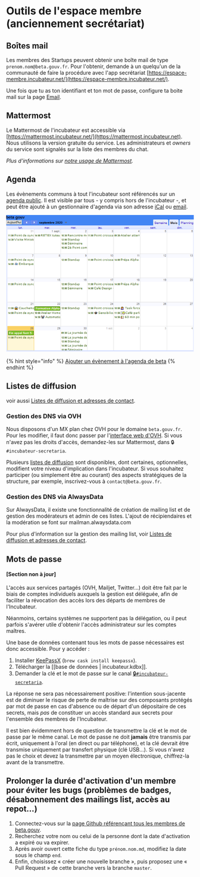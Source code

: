 # Outils de l'espace membre (anciennement secrétariat)

## Boîtes mail

Les membres des Startups peuvent obtenir une boîte mail de type `prenom.nom@beta.gouv.fr`. Pour l'obtenir, demande à un quelqu'un de la communauté de faire la procédure avec l'app secrétariat [https://espace-membre.incubateur.net/](https://espace-membre.incubateur.net/).

Une fois que tu as ton identifiant et ton mot de passe, configure ta boite mail sur la page [Email](../emails/).

## Mattermost

Le Mattermost de l'incubateur est accessible via [https://mattermost.incubateur.net/](https://mattermost.incubateur.net). Nous utilisons la version gratuite du service. Les administrateurs et _owners_ du service sont signalés sur la liste des membres du chat.

_Plus d'informations sur_ [_notre usage de Mattermost_](../mattermost/)_._

## Agenda

Les évènements communs à tout l'incubateur sont référencés sur un [agenda public](https://calendar.google.com/calendar/embed?src=0ieonqap1r5jeal5ugeuhoovlg%40group.calendar.google.com\&ctz=Europe/Paris). Il est visible par tous - y compris hors de l'incubateur -, et peut être ajouté à un gestionnaire d'agenda via son adresse [iCal](https://calendar.google.com/calendar/ical/0ieonqap1r5jeal5ugeuhoovlg%40group.calendar.google.com/public/basic.ics) ou [email](mailto:0ieonqap1r5jeal5ugeuhoovlg@group.calendar.google.com).

![Image d'illustration](<../../../.gitbook/assets/image (18).png>)

{% hint style="info" %}
[Ajouter un évènement à l'agenda de beta](https://airtable.com/shrWvcUAOJqllVqtj)
{% endhint %}

## Listes de diffusion

voir aussi [Listes de diffusion et adresses de contact](liste-de-diffusion-et-adresses-de-contact.md).

### Gestion des DNS via OVH

Nous disposons d'un MX plan chez OVH pour le domaine `beta.gouv.fr`. Pour les modifier, il faut donc passer par l'[interface web d'OVH](https://www.ovh.com/fr/g1596.mail\_mutualise\_guide\_dutilisation\_mailing-list). Si vous n'avez pas les droits d'accès, demandez-les sur Mattermost, dans 🔒`#incubateur-secretaria`.

Plusieurs [listes de diffusion](liste-de-diffusion-et-adresses-de-contact.md) sont disponibles, dont certaines, optionnelles, modifient votre niveau d'implication dans l'incubateur. Si vous souhaitez participer (ou simplement être au courant) des aspects stratégiques de la structure, par exemple, inscrivez-vous à `contact@beta.gouv.fr`.

### Gestion des DNS via AlwaysData

Sur AlwaysData, il existe une fonctionnalité de création de mailing list et de gestion des modérateurs et admin de ces listes. L'ajout de récipiendaires et la modération se font sur mailman.alwaysdata.com

Pour plus d'information sur la gestion des mailing list, voir [Listes de diffusion et adresses de contact](liste-de-diffusion-et-adresses-de-contact.md).

## Mots de passe

#### \[Section non à jour]

L'accès aux services partagés (OVH, Mailjet, Twitter…) doit être fait par le biais de comptes individuels auxquels la gestion est déléguée, afin de faciliter la révocation des accès lors des départs de membres de l'Incubateur.

Néanmoins, certains systèmes ne supportent pas la délégation, ou il peut parfois s'avérer utile d'obtenir l'accès administrateur sur les comptes maîtres.

Une base de données contenant tous les mots de passe nécessaires est donc accessible. Pour y accéder :

1. Installer [KeePassX](https://www.keepassx.org) (`brew cask install keepassx`).
2. Télécharger la \[\[base de données | incubateur.kdbx]].
3. Demander la clé et le mot de passe sur le canal [🔒`#incubateur-secretaria`](https://startups-detat.slack.com/messages/incubateur-secretaria/).

La réponse ne sera pas nécessairement positive: l'intention sous-jacente est de diminuer le risque de perte de maîtrise sur des composants protégés par mot de passe en cas d'absence ou de départ d'un dépositaire de ces secrets, mais _pas_ de constituer un accès standard aux secrets pour l'ensemble des membres de l'Incubateur.

Il est bien évidemment hors de question de transmettre la clé et le mot de passe par le même canal. Le mot de passe ne doit **jamais** être transmis par écrit, uniquement à l'oral (en direct ou par téléphone), et la clé devrait être transmise uniquement par transfert physique (clé USB…). Si vous n'avez pas le choix et devez la transmettre par un moyen électronique, chiffrez-la avant de la transmettre.

## Prolonger la durée d'activation d'un membre pour éviter les bugs (problèmes de badges, désabonnement des mailings list, accès au repot…)

1. Connectez-vous sur la [page Github référençant tous les membres de beta.gouv](https://github.com/betagouv/beta.gouv.fr/tree/master/content/\_authors).
2. Recherchez votre nom ou celui de la personne dont la date d'activation a expiré ou va expirer.
3. Après avoir ouvert cette fiche du type `prénom.nom.md`, modifiez la date sous le champ `end`.
4. Enfin, choisissez « créer une nouvelle branche », puis proposez une « Pull Request » de cette branche vers la branche `master`.

